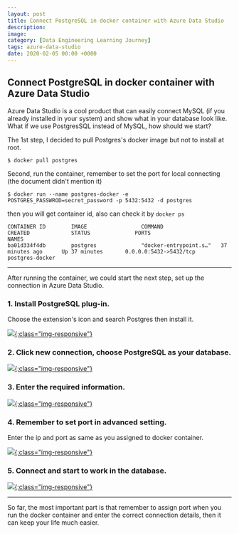 ```yaml
---
layout: post
title: Connect PostgreSQL in docker container with Azure Data Studio
description: 
image: 
category: [Data Engineering Learning Journey]
tags: azure-data-studio
date: 2020-02-05 00:00 +0000
---
```

## Connect PostgreSQL in docker container with Azure Data Studio

Azure Data Studio is a cool product that can easily connect MySQL (if you already installed in your system) and show what in your database look like. What if we use PostgresSQL instead of MySQL, how should we start?

The 1st step, I decided to pull Postgres's docker image but not to install at root.

```
$ docker pull postgres
```

Second, run the container, remember to set the port for local connecting (the document didn't mention it)
```
$ docker run --name postgres-docker -e POSTGRES_PASSWROD=secret_password -p 5432:5432 -d postgres
```

then you will get container id, also can check it by `docker ps`

```
CONTAINER ID        IMAGE                 COMMAND                  CREATED             STATUS              PORTS                      NAMES
ba01d334f4db        postgres              "docker-entrypoint.s…"   37 minutes ago      Up 37 minutes       0.0.0.0:5432->5432/tcp     postgres-docker
```

---
After running the container, we could start the next step, set up the connection in Azure Data Studio.

### 1. Install PostgreSQL plug-in.
Choose the extension's icon and search Postgres then install it.

[ ![](https://s3.eu-central-1.amazonaws.com/samueltyh.github.io/posts/WukfL9H.png){:class="img-responsive"} ](https://s3.eu-central-1.amazonaws.com/samueltyh.github.io/posts/WukfL9H.png)

### 2. Click new connection, choose PostgreSQL as your database.

[ ![](https://s3.eu-central-1.amazonaws.com/samueltyh.github.io/posts/ACogtlC.png){:class="img-responsive"} ](https://s3.eu-central-1.amazonaws.com/samueltyh.github.io/posts/ACogtlC.png)

### 3. Enter the required information.

[ ![](https://s3.eu-central-1.amazonaws.com/samueltyh.github.io/posts/QCwXWTX.png){:class="img-responsive"} ](https://s3.eu-central-1.amazonaws.com/samueltyh.github.io/posts/QCwXWTX.png)

### 4. Remember to set port in advanced setting.
Enter the ip and port as same as you assigned to docker container.

[ ![](https://s3.eu-central-1.amazonaws.com/samueltyh.github.io/posts/n6oFLe2.png){:class="img-responsive"} ](https://s3.eu-central-1.amazonaws.com/samueltyh.github.io/posts/n6oFLe2.png)

### 5. Connect and start to work in the database.

[ ![](https://s3.eu-central-1.amazonaws.com/samueltyh.github.io/posts/V0rhy7k.png){:class="img-responsive"} ](https://s3.eu-central-1.amazonaws.com/samueltyh.github.io/posts/V0rhy7k.png)

---
So far, the most important part is that remember to assign port when you run the docker container and enter the correct connection details, then it can keep your life much easier.
